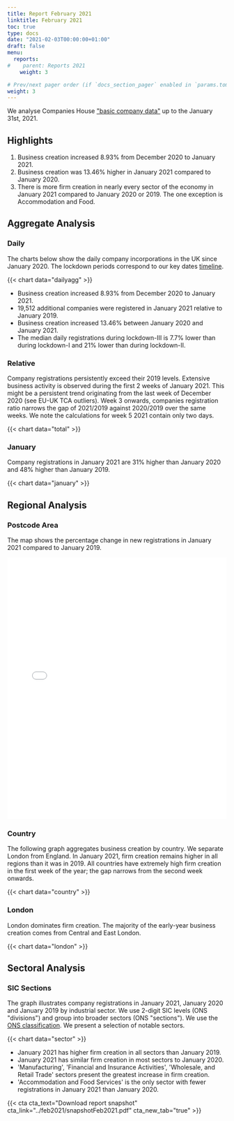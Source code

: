 ```yaml
---
title: Report February 2021
linktitle: February 2021
toc: true
type: docs
date: "2021-02-03T00:00:00+01:00"
draft: false
menu:
  reports:
#    parent: Reports 2021
    weight: 3

# Prev/next pager order (if `docs_section_pager` enabled in `params.toml`)
weight: 3
---
```



We analyse Companies House ["basic company data"](http://download.companieshouse.gov.uk/en_output.html) up to the January 31st, 2021.

## <i class="far fa-lightbulb"></i>  <span class="ml-1">Highlights</span>
1. Business creation increased 8.93% from December 2020 to January 2021.
2. Business creation was 13.46% higher in January 2021 compared to January 2020.
3. There is more firm creation in nearly every sector of the economy in January 2021 compared to January 2020 or 2019. The one exception is Accommodation and Food.

## <i class="fas fa-bullseye"></i> <span class="ml-1">Aggregate Analysis</span>
### Daily 
The charts below show the daily company incorporations in the UK since January 2020. The lockdown periods correspond to our key dates [timeline](https://uk-firm-dynamics.netlify.app/reports/#timeline).

{{< chart data="dailyagg" >}}

- Business creation increased 8.93% from December 2020 to January 2021. 
- 19,512 additional companies were registered in January 2021 relative to January 2019. 
- Business creation increased 13.46% between January 2020 and January 2021.
- The median daily registrations during lockdown-III is 7.7% lower than during lockdown-I and 21% lower than during lockdown-II.  


### Relative  

Company registrations persistently exceed their 2019 levels. Extensive business activity is observed during the first 2 weeks of January 2021. This might be a persistent trend originating from the last week of December 2020 (see EU-UK TCA outliers). Week 3 onwards, companies registration ratio narrows the gap of 2021/2019 against 2020/2019 over the same weeks. We note the calculations for week 5 2021 contain only two days. 

{{< chart data="total" >}}

### January 
Company registrations in January 2021 are 31% higher than January 2020 and 48% higher than January 2019.

{{< chart data="january" >}}


## <i class="fas fa-map-marker-alt"></i>  <span class="ml-1">Regional Analysis</span>
### Postcode Area
The map shows the percentage change in new registrations in January 2021 compared to January 2019.  

<iframe src="mapJan2021Av.html" style="height:600px;width:100%;border:none;overflow:hidden;"></iframe>

### Country 
The following graph aggregates business creation by country. We separate London from England. In January 2021, firm creation remains higher in all regions than it was in 2019. All countries have extremely high firm creation in the first week of the year; the gap narrows from the second week onwards.

{{< chart data="country" >}}

### London
London dominates firm creation. The majority of the early-year business creation comes from Central and East London.

{{< chart data="london" >}}


## <i class="fas fa-industry"></i> <span class="ml-1">Sectoral Analysis</span>
### SIC Sections
The graph illustrates company registrations in January 2021, January 2020 and January 2019 by industrial sector. We use 2-digit SIC levels (ONS "divisions") and group into broader sectors (ONS "sections"). We use the [ONS classification](https://onsdigital.github.io/dp-classification-tools/standard-industrial-classification/ONS_SIC_hierarchy_view.html). We present a selection of notable sectors. 

{{< chart data="sector" >}}

- January 2021 has higher firm creation in all sectors than January 2019.
- January 2021 has similar firm creation in most sectors to January 2020. 
- 'Manufacturing', 'Financial and Insurance Activities', 'Wholesale, and Retail Trade' sectors present the greatest increase in firm creation. 
- 'Accommodation and Food Services' is the only sector with fewer registrations in January 2021 than January 2020. 



{{< cta cta_text="Download report snapshot" cta_link="../feb2021/snapshotFeb2021.pdf"  cta_new_tab="true" >}}

